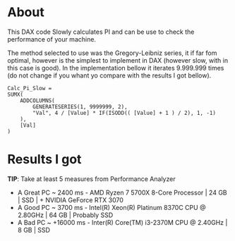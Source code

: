 # About

This DAX code Slowly calculates PI and can be use to check the performance of your machine.

The method selected to use was the Gregory-Leibniz series, it if far fom optimal, however is the simplest to implement in DAX (however slow, with in this case is good). In the implementation bellow it iterates 9.999.999 times (do not change if you whant yo compare with the results I got bellow).

```
Calc_Pi_Slow = 
SUMX(
    ADDCOLUMNS(
        GENERATESERIES(1, 9999999, 2),
        "Val", 4 / [Value] * IF(ISODD(( [Value] + 1 ) / 2), 1, -1)
    ),
    [Val]
)
```

# Results I got

**TIP**: Take at least 5 measures from Performance Analyzer
- A Great PC ~   2400 ms - AMD Ryzen 7 5700X 8-Core Processor | 24 GB | SSD | + NVIDIA GeForce RTX 3070
- A Good  PC ~   3700 ms - Intel(R) Xeon(R) Platinum 8370C CPU @ 2.80GHz | 64 GB | Probably SSD
- A Bad   PC ~ +16000 ms - Inter(R) Core(TM) i3-2370M CPU @ 2.40GHz | 8 GB | SSD
